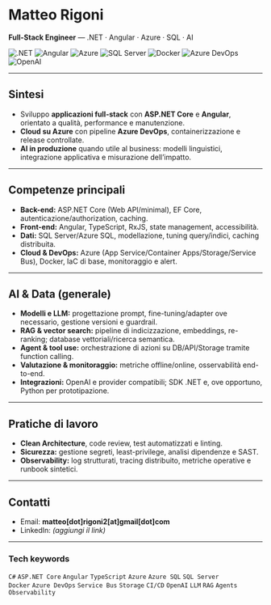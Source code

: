 # Matteo Rigoni

**Full-Stack Engineer** — .NET · Angular · Azure · SQL · AI

![.NET](https://img.shields.io/badge/.NET-512BD4?logo=dotnet&logoColor=white)
![Angular](https://img.shields.io/badge/Angular-DD0031?logo=angular&logoColor=white)
![Azure](https://img.shields.io/badge/Microsoft_Azure-0078D4?logo=microsoftazure&logoColor=white)
![SQL Server](https://img.shields.io/badge/SQL%20Server-CC2927?logo=microsoftsqlserver&logoColor=white)
![Docker](https://img.shields.io/badge/Docker-2496ED?logo=docker&logoColor=white)
![Azure DevOps](https://img.shields.io/badge/Azure_DevOps-0078D7?logo=azuredevops&logoColor=white)
![OpenAI](https://img.shields.io/badge/OpenAI-000000?logo=openai&logoColor=white)

---

## Sintesi
- Sviluppo **applicazioni full-stack** con **ASP.NET Core** e **Angular**, orientato a qualità, performance e manutenzione.
- **Cloud su Azure** con pipeline **Azure DevOps**, containerizzazione e release controllate.
- **AI in produzione** quando utile al business: modelli linguistici, integrazione applicativa e misurazione dell’impatto.

---

## Competenze principali
- **Back-end:** ASP.NET Core (Web API/minimal), EF Core, autenticazione/authorization, caching.  
- **Front-end:** Angular, TypeScript, RxJS, state management, accessibilità.  
- **Dati:** SQL Server/Azure SQL, modellazione, tuning query/indici, caching distribuita.  
- **Cloud & DevOps:** Azure (App Service/Container Apps/Storage/Service Bus), Docker, IaC di base, monitoraggio e alert.

---

## AI & Data (generale)
- **Modelli e LLM:** progettazione prompt, fine-tuning/adapter ove necessario, gestione versioni e guardrail.  
- **RAG & vector search:** pipeline di indicizzazione, embeddings, re-ranking; database vettoriali/ricerca semantica.  
- **Agent & tool use:** orchestrazione di azioni su DB/API/Storage tramite function calling.  
- **Valutazione & monitoraggio:** metriche offline/online, osservabilità end-to-end.  
- **Integrazioni:** OpenAI e provider compatibili; SDK .NET e, ove opportuno, Python per prototipazione.

---

## Pratiche di lavoro
- **Clean Architecture**, code review, test automatizzati e linting.  
- **Sicurezza:** gestione segreti, least-privilege, analisi dipendenze e SAST.  
- **Observability:** log strutturati, tracing distribuito, metriche operative e runbook sintetici.

---

## Contatti
- Email: **matteo[dot]rigoni2[at]gmail[dot]com**  
- LinkedIn: *(aggiungi il link)*

---

### Tech keywords
`C#` `ASP.NET Core` `Angular` `TypeScript` `Azure` `Azure SQL` `SQL Server`  
`Docker` `Azure DevOps` `Service Bus` `Storage` `CI/CD` `OpenAI` `LLM` `RAG` `Agents` `Observability`



<!---
MatteoRigoni/MatteoRigoni is a ✨ special ✨ repository because its `README.md` (this file) appears on your GitHub profile.
You can click the Preview link to take a look at your changes.
--->
